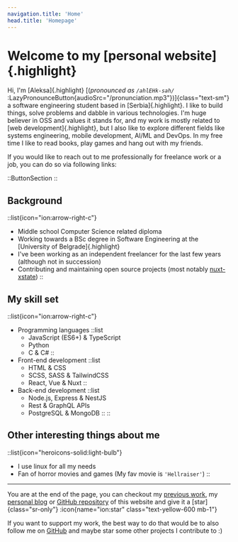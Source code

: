 ```yaml
---
navigation.title: 'Home'
head.title: 'Homepage'
---
```


# Welcome to my [personal website]{.highlight}

Hi, I'm [Aleksa]{.highlight} [(_pronounced as `/ahlEHk-sah/`_ :LazyPronounceButton{audioSrc="/pronunciation.mp3"})]{class="text-sm"}<br />
a software engineering student based in [Serbia]{.highlight}. I like to build things, solve problems and dabble in various technologies. I'm huge believer in OSS and values it stands for, and my work is mostly related to [web development]{.highlight}, but I also like to explore different fields like systems engineering, mobile development, AI/ML and DevOps. In my free time I like to read books, play games and hang out with my friends.

If you would like to reach out to me professionally for freelance work or a job, you can do so via following links:

::ButtonSection
::

## Background

::list{icon="ion:arrow-right-c"}
- Middle school Computer Science related diploma
- Working towards a BSc degree in Software Engineering at the [University of Belgrade]{.highlight}
- I've been working as an independent freelancer for the last few years (although not in succession)
- Contributing and maintaining open source projects (most notably [nuxt-xstate](https://github.com/Lexpeartha/nuxt-xstate))
::

## My skill set


::list{icon="ion:arrow-right-c"}
- Programming languages
    ::list
    - JavaScript (ES6+) & TypeScript
    - Python
    - C & C#
    ::
- Front-end development
    ::list
    - HTML & CSS
    - SCSS, SASS & TailwindCSS
    - React, Vue & Nuxt
    ::
- Back-end development
    ::list
    - Node.js, Express & NestJS
    - Rest & GraphQL APIs
    - PostgreSQL & MongoDB
    ::
::

## Other interesting things about me

::list{icon="heroicons-solid:light-bulb"}
- I use linux for all my needs
- Fan of horror movies and games (My fav movie is `'Hellraiser'`)
::

---

You are at the end of the page, you can checkout my [previous work](/work), my [personal blog](https://blog.lexpeartha.com/) or [GitHub repository](https://github.com/Lexpeartha/portfolio) of this website and give it a [star]{class="sr-only"} :icon{name="ion:star" class="text-yellow-600 mb-1"}

If you want to support my work, the best way to do that would be to also follow me on [GitHub](https://www.github.com/Lexpeartha) and maybe star some other projects I contribute to :)
